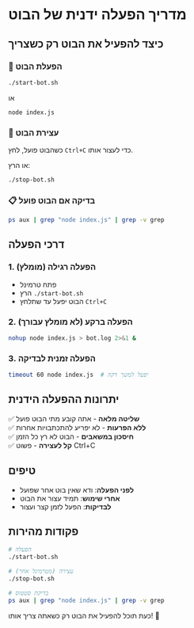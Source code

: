 # מדריך הפעלה ידנית של הבוט

## כיצד להפעיל את הבוט רק כשצריך

### 🚀 הפעלת הבוט
```bash
./start-bot.sh
```
או
```bash
node index.js
```

### 🛑 עצירת הבוט
כשהבוט פועל, לחץ `Ctrl+C` כדי לעצור אותו.

או הרץ:
```bash
./stop-bot.sh
```

### 📋 בדיקה אם הבוט פועל
```bash
ps aux | grep "node index.js" | grep -v grep
```

## דרכי הפעלה

### 1. הפעלה רגילה (מומלץ)
- פתח טרמינל
- הרץ `./start-bot.sh`
- הבוט יפעל עד שתלחץ `Ctrl+C`

### 2. הפעלה ברקע (לא מומלץ עבורך)
```bash
nohup node index.js > bot.log 2>&1 &
```

### 3. הפעלה זמנית לבדיקה
```bash
timeout 60 node index.js  # יפעל למשך דקה
```

## יתרונות ההפעלה הידנית

✅ **שליטה מלאה** - אתה קובע מתי הבוט פועל  
✅ **ללא הפרעות** - לא יפריע להתכתבויות אחרות  
✅ **חיסכון במשאבים** - הבוט לא רץ כל הזמן  
✅ **קל לעצירה** - פשוט Ctrl+C  

## טיפים

- **לפני הפעלה**: ודא שאין בוט אחר שפועל
- **אחרי שימוש**: תמיד עצור את הבוט
- **לבדיקות**: הפעל לזמן קצר ועצור

## פקודות מהירות

```bash
# הפעלה
./start-bot.sh

# עצירה (מטרמינל אחר)
./stop-bot.sh

# בדיקת סטטוס
ps aux | grep "node index.js" | grep -v grep
```

כעת תוכל להפעיל את הבוט רק כשאתה צריך אותו! 🎯